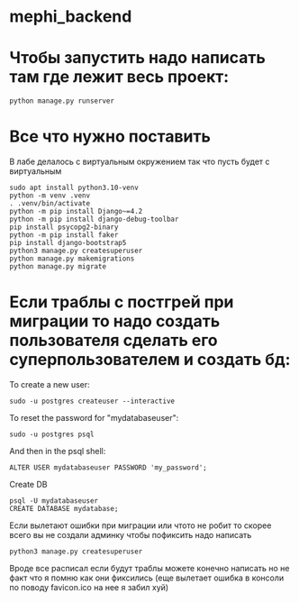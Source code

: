 # mephi_backend

# Чтобы запустить надо написать там где лежит весь проект:
```
python manage.py runserver
```

# Все что нужно поставить 

В лабе делалось с виртуальным окружением так что пусть будет с виртуальным

```
sudo apt install python3.10-venv
python -m venv .venv
. .venv/bin/activate
python -m pip install Django~=4.2
python -m pip install django-debug-toolbar
pip install psycopg2-binary
python -m pip install faker
pip install django-bootstrap5
python3 manage.py createsuperuser
python manage.py makemigrations
python manage.py migrate
```
# Если траблы с постгрей при миграции то надо создать пользователя сделать его суперпользователем и создать бд:

To create a new user:
```
sudo -u postgres createuser --interactive
```
To reset the password for "mydatabaseuser":
```
sudo -u postgres psql
```
And then in the psql shell:

```
ALTER USER mydatabaseuser PASSWORD 'my_password';
```
Create DB
```
psql -U mydatabaseuser
CREATE DATABASE mydatabase;
```

Если вылетают ошибки при миграции или чтото не робит то скорее всего вы не создали админку чтобы пофиксить надо написать 
```
python3 manage.py createsuperuser
```
Вроде все расписал если будут траблы можете конечно написать но не факт что я помню как они фиксились (еще вылетает ошибка в консоли по поводу favicon.ico на нее я забил хуй)

